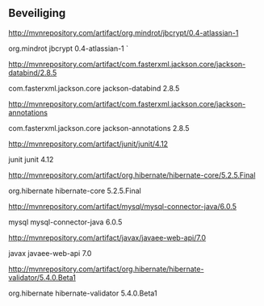 
## Beveiliging

http://mvnrepository.com/artifact/org.mindrot/jbcrypt/0.4-atlassian-1
<!-- https://mvnrepository.com/artifact/org.mindrot/jbcrypt -->
<dependency>
    <groupId>org.mindrot</groupId>
    <artifactId>jbcrypt</artifactId>
    <version>0.4-atlassian-1</version>
</dependency>
`

http://mvnrepository.com/artifact/com.fasterxml.jackson.core/jackson-databind/2.8.5
<!-- https://mvnrepository.com/artifact/com.fasterxml.jackson.core/jackson-databind -->
<dependency>
    <groupId>com.fasterxml.jackson.core</groupId>
    <artifactId>jackson-databind</artifactId>
    <version>2.8.5</version>
</dependency>

http://mvnrepository.com/artifact/com.fasterxml.jackson.core/jackson-annotations
<!-- https://mvnrepository.com/artifact/com.fasterxml.jackson.core/jackson-annotations -->
<dependency>
    <groupId>com.fasterxml.jackson.core</groupId>
    <artifactId>jackson-annotations</artifactId>
    <version>2.8.5</version>
</dependency>

http://mvnrepository.com/artifact/junit/junit/4.12
<!-- https://mvnrepository.com/artifact/junit/junit -->
<dependency>
    <groupId>junit</groupId>
    <artifactId>junit</artifactId>
    <version>4.12</version>
</dependency>

http://mvnrepository.com/artifact/org.hibernate/hibernate-core/5.2.5.Final
<!-- https://mvnrepository.com/artifact/org.hibernate/hibernate-core -->
<dependency>
    <groupId>org.hibernate</groupId>
    <artifactId>hibernate-core</artifactId>
    <version>5.2.5.Final</version>
</dependency>

http://mvnrepository.com/artifact/mysql/mysql-connector-java/6.0.5
<!-- https://mvnrepository.com/artifact/mysql/mysql-connector-java -->
<dependency>
    <groupId>mysql</groupId>
    <artifactId>mysql-connector-java</artifactId>
    <version>6.0.5</version>
</dependency>

http://mvnrepository.com/artifact/javax/javaee-web-api/7.0
<!-- https://mvnrepository.com/artifact/javax/javaee-web-api -->
<dependency>
    <groupId>javax</groupId>
    <artifactId>javaee-web-api</artifactId>
    <version>7.0</version>
</dependency>

http://mvnrepository.com/artifact/org.hibernate/hibernate-validator/5.4.0.Beta1
<!-- https://mvnrepository.com/artifact/org.hibernate/hibernate-validator -->
<dependency>
    <groupId>org.hibernate</groupId>
    <artifactId>hibernate-validator</artifactId>
    <version>5.4.0.Beta1</version>
</dependency>
